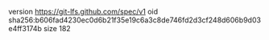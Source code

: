 version https://git-lfs.github.com/spec/v1
oid sha256:b606fad4230ec0d6b21f35e19c6a3c8de746fd2d3cf248d606b9d03e4ff3174b
size 182
